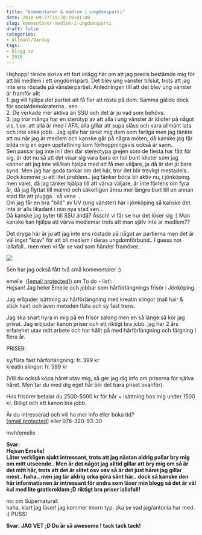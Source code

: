 ```yaml
---
title: "kommentarer & medlem i ungdomsparti"
date: 2010-09-27T15:28:19+01:00
slug: kommentarer-medlem-i-ungdomsparti
draft: false
categories:
- Allmänt/Vardag
tags:
- blogg.se
- 2010
---
```

Hejhopp! tänkte skriva ett fort inlägg här om att jag precis bestämde mig för att bli medlem i ett ungdomsparti. Det blev ung vänster tillslut, trots att jag inte ens röstade på vänsterpartiet. Anledningen till att det blev ung vänster är framför allt  
1\. jag vill hjälpa det partiet att få fler att rösta på dem. Samma gällde dock för socialdemokraterna.. sen  
2\. De verkade mer aktiva än SSU och det är ju vad som behövs.  
3\. jag tror många har en sterotyp av att alla i ung vänster är idioter på något vis, t.ex. att alla är med i AFA, alla gillar att supa slåss och vara allmänt lata och inte söka jobb.. Jag själv har tänkt mig dem som farliga men jag tänkte att nu när jag är medlem och kanske går på några möten, då kanske jag får bilda mig en egen uppfattning som förhoppningsvis också är sann..  
Sen passar jag inte in i den där stereotypa grejen som de flesta har fått för sig, är det nu så att det visar sig vara bara en hel bunt idioter som jag känner att jag inte vill/kan hjälpa med att få mer väljare, ja då är det ju bara synd. Men jag har goda tankar om det här, tror det blir trevligt mestadels.. Dock kommer ju ett litet problem.. jag tänker börja bli aktiv nu, i jönköping. men valet, då jag tänker hjälpa till att värva väljare, är inte förrens om fyra år, då jag flyttat till malmö och säkerligen ännu mer längre bort till en annan stad för att plugga.. så vene ..  
Om jag får en bra "bild" av UV (ung vänster) här i jönköping så kanske det inte är alls likadant i min nya stad sen...  
Då kanske jag byter till SSU ändå? Ässch! vi får se hur det löser sig :) Man kanske kan hjälpa att värva medlemar trots att man själv inte är medlem??  
  
Det dryga här är ju att jag inte ens röstade på något av partierna men det är väl inget "krav" för att bli medlem i deras ungdomförbund.. I guess not iallafall.. men men vi får se vad som händer framöver..

![](/assets/images/blogg.se/ung_vanster_logo_109448254.gif)

  
  
Sen har jag också fått två små kommentarer :)  
  
  
  
emelie  ([\[email protected\]](/cdn-cgi/l/email-protection#30565152455c5f454358515942705c5946551e4355)) om To do - list!:  
Hejsan! Jag heter Emelie och jobbar som hårförlängnings frisör i Jönköping.

Jag erbjuder isättning av hårförlängning med kreatin slingor (nail hair & stick hair) och även metoden fläta och sy fast trens.

Jag ska snart hyra in mig på en frisör salong men en så länge så kör jag privat. Jag erbjuder kanon priser och ett riktigt bra jobb. jag har 2 års erfarehet utav mitt arbete och har hållt på med hårförlängning och färgning i flera år.

PRISER:

sy/fläta fast hårförlängning: fr. 399 kr  
kreatin slingor: fr. 599 kr

(Vill du också köpa håret utav mig, så ger jag dig info om priserna för själva håret. Men tar du med dig eget hår blir det bara priset ovanför).

Hos frisörer betalar du 2500-5000 kr för hår + isättning hos mig under 1500 kr. Billigt och ett kanon bra jobb.

Är du intresserad och vill ha mer info eller boka tid?  
[\[email protected\]](/cdn-cgi/l/email-protection#284e494a5d44475d5b4049415a6844415e4d065b4d) eller 076-320-93-30

mvh/emelie

**Svar:  
Hejsan Emelie!  
Låter verkligen sjukt intressant, trots att jag nästan aldrig pallar bry mig om mitt utseende.. Men är det något jag alltid gillar att bry mig om så är det mitt hår, trots att det är slitet osv osv så är det just håret jag gillar mest.. haha.. men jag lär aldrig orka göra sånt här.. dock så kanske den här informationen är intressant för andra som läser min blogg så det är väl kul med lite gratisreklam ;D riktigt bra priser iallafall!**  
  
  
  
  
mc om Supernatural:  
haha, klart jag läser! jag kommer imorn typ. ska se vad jag/antonia har med. :) PUSS!  
  
**Svar: JAG VET ;D Du är så awesome ! tack tack tack!**